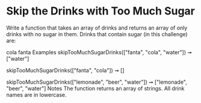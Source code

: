 # Skip the Drinks with Too Much Sugar

Write a function that takes an array of drinks and returns an array of only drinks with no sugar in them. Drinks that contain sugar (in this challenge) are:

cola
fanta
Examples
skipTooMuchSugarDrinks(["fanta", "cola", "water"]) ➞ ["water"]

skipTooMuchSugarDrinks(["fanta", "cola"]) ➞ []

skipTooMuchSugarDrinks(["lemonade", "beer", "water"]) ➞ ["lemonade", "beer", "water"]
Notes
The function returns an array of strings.
All drink names are in lowercase.
